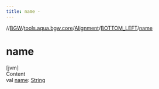 ```yaml
---
title: name -
---
```

//[BGW](../../../../index.md)/[tools.aqua.bgw.core](../../index.md)/[Alignment](../index.md)/[BOTTOM_LEFT](index.md)/[name](name.md)



# name  
[jvm]  
Content  
val [name](name.md): [String](https://kotlinlang.org/api/latest/jvm/stdlib/kotlin/-string/index.html)  



